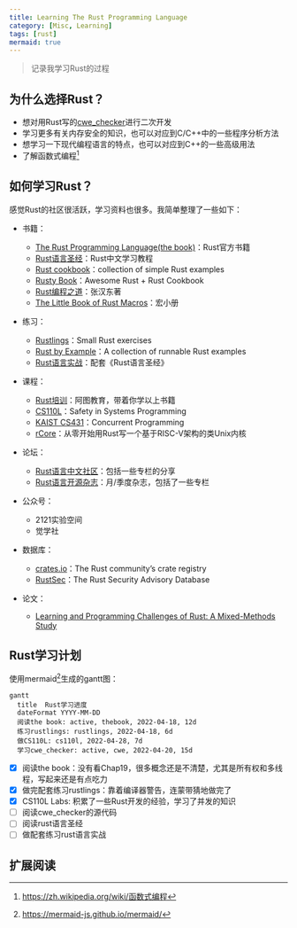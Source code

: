 ```yaml
---
title: Learning The Rust Programming Language
category: [Misc, Learning]
tags: [rust]
mermaid: true
---
```


> 记录我学习Rust的过程

## 为什么选择Rust？

* 想对用Rust写的[cwe_checker](https://github.com/fkie-cad/cwe_checker)进行二次开发
* 学习更多有关内存安全的知识，也可以对应到C/C++中的一些程序分析方法
* 想学习一下现代编程语言的特点，也可以对应到C++的一些高级用法
* 了解函数式编程[^fp]

## 如何学习Rust？

感觉Rust的社区很活跃，学习资料也很多。我简单整理了一些如下：

* 书籍：
  * [The Rust Programming Language(the book)](https://github.com/rust-lang/book)：Rust官方书籍
  * [Rust语言圣经](https://course.rs)：Rust中文学习教程
  * [Rust cookbook](https://rust-lang-nursery.github.io/rust-cookbook/)：collection of simple Rust examples
  * [Rusty Book](https://rusty.rs/about.html)：Awesome Rust + Rust Cookbook
  * [Rust编程之道](https://docs.rs/tao-of-rust/1.0.1/tao_of_rust/)：张汉东著
  * [The Little Book of Rust Macros](https://danielkeep.github.io/tlborm/book/index.html)：宏小册

* 练习：
  * [Rustlings](https://github.com/rust-lang/rustlings)：Small Rust exercises
  * [Rust by Example](https://doc.rust-lang.org/rust-by-example/index.html)：A collection of runnable Rust examples
  * [Rust语言实战](https://practice.rs/)：配套《Rust语言圣经》

* 课程：
  * [Rust培训](<https://rustedu.com>)：阿图教育，带着你学以上书籍
  * [CS110L](https://web.stanford.edu/class/cs110l/)：Safety in Systems Programming
  * [KAIST CS431](https://github.com/kaist-cp/cs431)：Concurrent Programming
  * [rCore](https://github.com/LearningOS/os-lectures)：从零开始用Rust写一个基于RISC-V架构的类Unix内核

* 论坛：
  * [Rust语言中文社区](https://rustcc.cn)：包括一些专栏的分享
  * [Rust语言开源杂志](https://github.com/RustMagazine)：月/季度杂志，包括了一些专栏

* 公众号：
  * 2121实验空间
  * 觉学社

* 数据库：
  * [crates.io](https://crates.io)：The Rust community’s crate registry
  * [RustSec](https://rustsec.org/advisories/)：The Rust Security Advisory Database

* 论文：
  * [Learning and Programming Challenges of Rust: A Mixed-Methods Study](https://songlh.github.io/paper/survey.pdf)

## Rust学习计划

使用mermaid[^mermaid]生成的gantt图：

```mermaid
gantt
  title  Rust学习进度
  dateFormat YYYY-MM-DD
  阅读the book: active, thebook, 2022-04-18, 12d
  练习rustlings: rustlings, 2022-04-18, 6d
  做CS110L: cs110l, 2022-04-28, 7d
  学习cwe_checker: active, cwe, 2022-04-20, 15d
```

* [x] 阅读the book：没有看Chap19，很多概念还是不清楚，尤其是所有权和多线程，写起来还是有点吃力
* [x] 做完配套练习rustlings：靠着编译器警告，连蒙带猜地做完了
* [x] CS110L Labs: 积累了一些Rust开发的经验，学习了并发的知识
* [ ] 阅读cwe_checker的源代码
* [ ] 阅读rust语言圣经
* [ ] 做配套练习rust语言实战

## 扩展阅读

[^fp]: https://zh.wikipedia.org/wiki/函数式编程
[^mermaid]: https://mermaid-js.github.io/mermaid/

